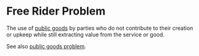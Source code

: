 # Free Rider Problem
The use of [public goods](public-goods-problem.md) by parties who do not contribute to their creation or upkeep while still extracting value from the service or good.

See also [public goods problem](public-goods-problem.md).
